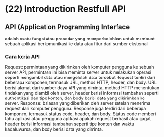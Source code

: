 # (22) Introduction Restfull API #
## API (Application Programming Interface ##
adalah suatu fungsi atau prosedur yang memperbolehkan untuk membuat sebuah aplikasi berkomunikasi ke data atau fitur dari sumber eksternal

### Cara kerja API ###
Request: permintaan yang dikirimkan oleh komputer pengguna ke sebuah server API, permintaan ini bisa meminta server untuk melakukan operasi seperti mengambil data atau mengelolah data tersebut Request terdiri dari beberapa komponen, termasuk URL, method HTTP, header, dan body. URL berisi alamat dari sumber daya API yang diminta, method HTTP menentukan tindakan yang diambil oleh server, header berisi informasi tambahan seperti authentikasi dan tipe konten, dan body berisi data yang dikirimkan ke server.
Response: balasan yang diberikan oleh server setelah menerima request dari komputer pengguna. Response juga terdiri dari beberapa komponen, termasuk status code, header, dan body. Status code memberi tahu aplikasi atau pengguna aplikasi apakah request berhasil atau gagal, header berisi informasi tambahan seperti tipe konten dan waktu kadaluwarsa, dan body berisi data yang diminta.

